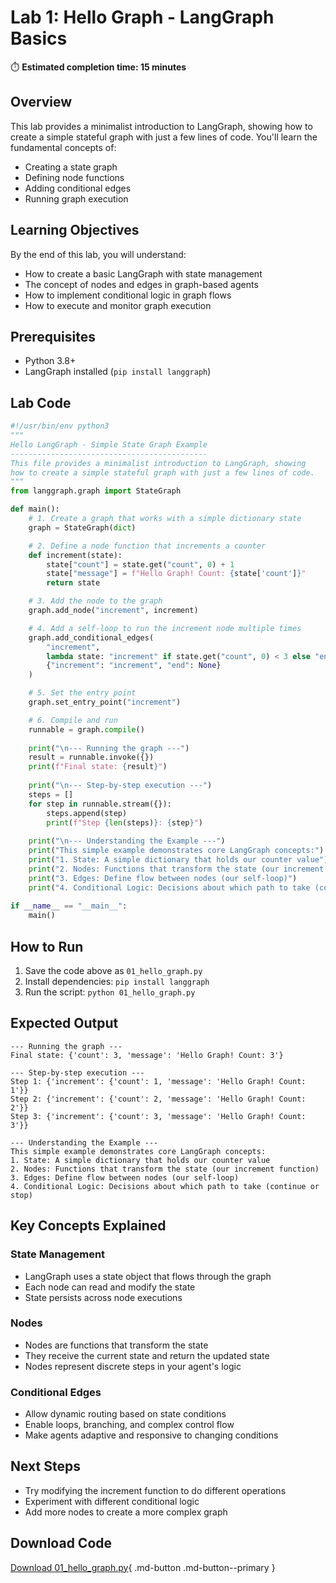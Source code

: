 # Lab 1: Hello Graph - LangGraph Basics

⏱️ **Estimated completion time: 15 minutes**

## Overview

This lab provides a minimalist introduction to LangGraph, showing how to create a simple stateful graph with just a few lines of code. You'll learn the fundamental concepts of:

- Creating a state graph
- Defining node functions
- Adding conditional edges
- Running graph execution

## Learning Objectives

By the end of this lab, you will understand:
- How to create a basic LangGraph with state management
- The concept of nodes and edges in graph-based agents
- How to implement conditional logic in graph flows
- How to execute and monitor graph execution

## Prerequisites

- Python 3.8+
- LangGraph installed (`pip install langgraph`)

## Lab Code

```python
#!/usr/bin/env python3
"""
Hello LangGraph - Simple State Graph Example
--------------------------------------------
This file provides a minimalist introduction to LangGraph, showing 
how to create a simple stateful graph with just a few lines of code.
"""
from langgraph.graph import StateGraph

def main():
    # 1. Create a graph that works with a simple dictionary state
    graph = StateGraph(dict)

    # 2. Define a node function that increments a counter
    def increment(state):
        state["count"] = state.get("count", 0) + 1
        state["message"] = f"Hello Graph! Count: {state['count']}"
        return state

    # 3. Add the node to the graph
    graph.add_node("increment", increment)

    # 4. Add a self-loop to run the increment node multiple times
    graph.add_conditional_edges(
        "increment",
        lambda state: "increment" if state.get("count", 0) < 3 else "end",
        {"increment": "increment", "end": None}
    )

    # 5. Set the entry point
    graph.set_entry_point("increment")

    # 6. Compile and run
    runnable = graph.compile()
    
    print("\n--- Running the graph ---")
    result = runnable.invoke({})
    print(f"Final state: {result}")
    
    print("\n--- Step-by-step execution ---")
    steps = []
    for step in runnable.stream({}):
        steps.append(step)
        print(f"Step {len(steps)}: {step}")
    
    print("\n--- Understanding the Example ---")
    print("This simple example demonstrates core LangGraph concepts:")
    print("1. State: A simple dictionary that holds our counter value")
    print("2. Nodes: Functions that transform the state (our increment function)")
    print("3. Edges: Define flow between nodes (our self-loop)")
    print("4. Conditional Logic: Decisions about which path to take (continue or stop)")
    
if __name__ == "__main__":
    main()
```

## How to Run

1. Save the code above as `01_hello_graph.py`
2. Install dependencies: `pip install langgraph`
3. Run the script: `python 01_hello_graph.py`

## Expected Output

```
--- Running the graph ---
Final state: {'count': 3, 'message': 'Hello Graph! Count: 3'}

--- Step-by-step execution ---
Step 1: {'increment': {'count': 1, 'message': 'Hello Graph! Count: 1'}}
Step 2: {'increment': {'count': 2, 'message': 'Hello Graph! Count: 2'}}
Step 3: {'increment': {'count': 3, 'message': 'Hello Graph! Count: 3'}}

--- Understanding the Example ---
This simple example demonstrates core LangGraph concepts:
1. State: A simple dictionary that holds our counter value
2. Nodes: Functions that transform the state (our increment function)
3. Edges: Define flow between nodes (our self-loop)
4. Conditional Logic: Decisions about which path to take (continue or stop)
```

## Key Concepts Explained

### State Management
- LangGraph uses a state object that flows through the graph
- Each node can read and modify the state
- State persists across node executions

### Nodes
- Nodes are functions that transform the state
- They receive the current state and return the updated state
- Nodes represent discrete steps in your agent's logic

### Conditional Edges
- Allow dynamic routing based on state conditions
- Enable loops, branching, and complex control flow
- Make agents adaptive and responsive to changing conditions

## Next Steps

- Try modifying the increment function to do different operations
- Experiment with different conditional logic
- Add more nodes to create a more complex graph

## Download Code

[Download 01_hello_graph.py](01_hello_graph.py){ .md-button .md-button--primary } 
